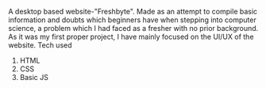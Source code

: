 A desktop based website-"Freshbyte". Made as an attempt to compile basic information and doubts which beginners have when stepping into computer science, a problem which I had faced as a fresher with no prior background.
As it was my first proper project, I have mainly focused on the UI/UX of the website.
Tech used
1. HTML
2. CSS
3. Basic JS
